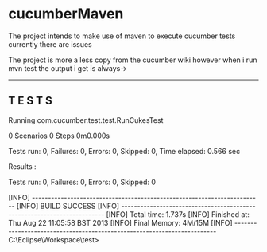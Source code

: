cucumberMaven
=============

The project intends to make use of maven to execute cucumber tests currently there are issues

The project is more a less copy from the cucumber wiki however when i run mvn test the output i get is always->

-------------------------------------------------------
 T E S T S
-------------------------------------------------------
Running com.cucumber.test.test.RunCukesTest


0 Scenarios
0 Steps
0m0.000s

Tests run: 0, Failures: 0, Errors: 0, Skipped: 0, Time elapsed: 0.566 sec

Results :

Tests run: 0, Failures: 0, Errors: 0, Skipped: 0

[INFO] ------------------------------------------------------------------------
[INFO] BUILD SUCCESS
[INFO] ------------------------------------------------------------------------
[INFO] Total time: 1.737s
[INFO] Finished at: Thu Aug 22 11:05:58 BST 2013
[INFO] Final Memory: 4M/15M
[INFO] ------------------------------------------------------------------------
C:\Eclipse\Workspace\test>

